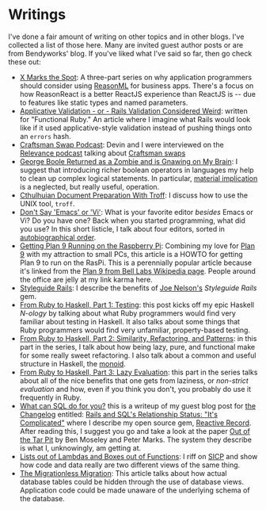 # Writings

I've done a fair amount of writing on other topics and in other blogs.  I've
collected a list of those here. Many are invited guest author posts or are from
Bendyworks' blog. If you've liked what I've said so far, then go check these
out:

* [X Marks the Spot](https://8thlight.com/blog/tags/reason.html):
  A three-part series on why application programmers should consider using [ReasonML](https://reasonml.github.io) for business apps.
  There's a focus on how ReasonReact is a better ReactJS experience than ReactJS is -- due to features like static types and named parameters.
* [Applicative Validation - or - Rails Validation Considered
  Weird](http://www.functionalruby.com/blog/2013/08/17/applicative-validation-or-rails-validation-considered-weird/):
  written for "Functional Ruby." An article where I imagine what Rails would
  look like if it used applicative-style validation instead of pushing things
  onto an `errors` hash.
* [Craftsman Swap
  Podcast](http://bendyworks.com/geekville/articles/2012/5/craftsman-swap-podcast):
  Devin and I were interviewed on the [Relevance
  podcast](http://thinkrelevance.com/blog/2012/05/22/thinkrelevance-the-podcast-episode-012-craftsman-swap)
  talking about [Craftsman
  swaps](http://en.wikipedia.org/wiki/Software_craftsmanship)
* [George Boole Returned as a Zombie and is Gnawing on My
  Brain](http://bendyworks.com/geekville/articles/2012/2/george-boole-returned-as-a-zombie-and-is-gnawing-on-my-brain):
  I suggest that introducing richer boolean operators in languages my help to
  clean up complex logical statements. In particular, [material
  implication](https://en.wikipedia.org/wiki/Material_conditional) is a
  neglected, but really useful, operation.
* [Cthulhuian Document Preparation With
  Troff](http://bendyworks.com/geekville/articles/2012/10/cthulhuian-document-preparation-with-troff):
  I discuss how to use the UNIX tool, `troff`.
* [Don't Say  'Emacs' or
  'Vi'](http://bendyworks.com/geekville/articles/2012/9/don-t-say-emacs-or-vi):
  What is your favorite editor *besides* Emacs or Vi? Do you have one? Back
  when you started programming, what did you use? In this short listicle, I
  talk about four editors, sorted in [autobiographical
  order](https://www.youtube.com/watch?v=AQvOnDlql5g).
* [Getting Plan 9 Running on the Raspberry
  Pi](http://bendyworks.com/geekville/lab_projects/2012/11/getting-plan-9-running-on-the-raspberry-pi):
  Combining my love for [Plan 9](http://plan9.bell-labs.com/plan9/) with my
  attraction to small PCs, this article is a HOWTO for getting Plan 9 to run on
  the RasPi. This is a perennially popular article because it's linked from the
  [Plan 9 from Bell Labs Wikipedia
  page](https://en.wikipedia.org/wiki/Plan_9_from_Bell_Labs). People around the
  office are jelly at my link karma here.
* [Styleguide Rails](http://bendyworks.com/geekville/articles/2013/2/styleguide-rails):
  I describe the benefits of [Joe Nelson's](http://begriffs.com/) *Styleguide Rails* gem.
* [From Ruby to Haskell, Part 1:
  Testing](http://bendyworks.com/geekville/articles/2012/12/from-ruby-to-haskell-part-1-testing):
  this post kicks off my epic Haskell *N-ology* by talking about what Ruby
  programmers would find very familiar about testing in Haskell. It also talks
  about some things that Ruby programmers would find very unfamiliar,
  property-based testing.
* [From Ruby to Haskell, Part 2: Similarity, Refactoring, and
  Patterns](http://bendyworks.com/geekville/articles/2013/4/from-ruby-to-haskell-part-2-similarity-refactoring-and-patterns):
  in this part in the series, I talk about how being lazy, pure, and functional
  make for some really sweet refactoring. I also talk about a common and useful
  structure in Haskell, the
  [monoid](http://www.haskell.org/haskellwiki/Monoid).
* [From Ruby to Haskell, Part 3: Lazy
  Evaluation](http://bendyworks.com/geekville/articles/2014/1/from-ruby-to-haskell-part-3-lazy-evaluation):
  this part in the series talks about all of the nice benefits that one gets
  from laziness, or *non-strict evaluation* and how, even if you think you
  don't, you probably do use it frequently in Ruby.
* [What can SQL do for
  you?](http://bendyworks.com/geekville/articles/2013/11/what-can-sql-do-for-you)
  this is a writeup of my guest blog post for [the
  Changelog](http://thechangelog.com) entitled: [Rails and SQL's Relationship
  Status: "It's
  Complicated"](http://thechangelog.com/rails-and-sql-relationship-status/)
  where I describe my open source gem, [Reactive
  Record](https://github.com/twopoint718/reactive_record). After reading this,
  I suggest you go and take a look at the paper [Out of the Tar
  Pit](http://citeseerx.ist.psu.edu/viewdoc/download;jsessionid=E249C27DBC65E10E8E465AC6888CF6C9?doi=10.1.1.93.8928&rep=rep1&type=pdf)
  by Ben Moseley and Peter Marks. The system they describe is what I,
  unknowingly, am getting at.
* [Lists out of Lambdas and Boxes out of
  Functions](http://bendyworks.com/geekville/articles/2013/4/lists-out-of-lambdas-and-boxes-out-of-functions):
  I riff on [SICP](http://mitpress.mit.edu/sicp/full-text/book/book.html) and
  show how code and data really are two different views of the same thing.
* [The Migrationless
  Migration](http://bendyworks.com/geekville/articles/2014/1/the-migrationless-migration):
  This article talks about how actual database tables could be hidden through
  the use of database views. Application code could be made unaware of the
  underlying schema of the database.
